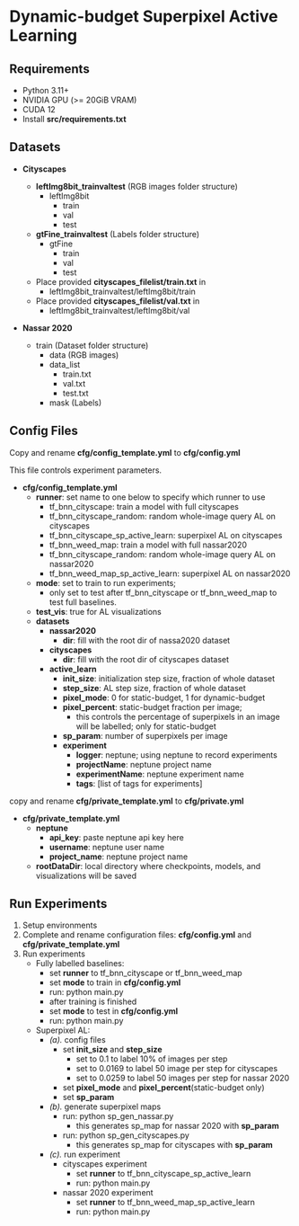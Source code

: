 # Dynamic-budget Superpixel Active Learning

## Requirements
- Python 3.11+
- NVIDIA GPU (>= 20GiB VRAM)
- CUDA 12
- Install **src/requirements.txt**

## Datasets
- **Cityscapes** 
  - **leftImg8bit_trainvaltest** (RGB images folder structure)
    - leftImg8bit 
      - train
      - val
      - test
  - **gtFine_trainvaltest** (Labels folder structure)
    - gtFine
      - train
      - val
      - test
  - Place provided **cityscapes_filelist/train.txt** in 
    - leftImg8bit_trainvaltest/leftImg8bit/train 
  - Place provided **cityscapes_filelist/val.txt** in 
    - leftImg8bit_trainvaltest/leftImg8bit/val 
  

- **Nassar 2020** 
  - train (Dataset folder structure)
    - data (RGB images)
    - data_list 
      - train.txt
      - val.txt
      - test.txt
    - mask (Labels)

## Config Files
Copy and rename  **cfg/config_template.yml** to **cfg/config.yml**

This file controls experiment parameters.
- **cfg/config_template.yml**
  - **runner**: set name to one below to specify which runner to use
    - tf_bnn_cityscape: train a model with full cityscapes
    - tf_bnn_cityscape_random: random whole-image query AL on cityscapes
    - tf_bnn_cityscape_sp_active_learn: superpixel AL on cityscapes
    - tf_bnn_weed_map: train a model with full nassar2020
    - tf_bnn_cityscape_random: random whole-image query AL on nassar2020 
    - tf_bnn_weed_map_sp_active_learn: superpixel AL on nassar2020 
  - **mode**: set to train to run experiments; 
    - only set to test after tf_bnn_cityscape or tf_bnn_weed_map to test full baselines. 
  - **test_vis**: true for AL visualizations 
  - **datasets**
    - **nassar2020**
      - **dir**: fill with the root dir of nassa2020 dataset
    - **cityscapes**
      - **dir**: fill with the root dir of cityscapes dataset
    - **active_learn**
      - **init_size**: initialization step size, fraction of whole dataset 
      - **step_size**: AL step size, fraction of whole dataset 
      - **pixel_mode**: 0 for static-budget, 1 for dynamic-budget
      - **pixel_percent**: static-budget fraction per image; 
        - this controls the percentage of superpixels in an image will be labelled; only for static-budget 
      - **sp_param**: number of superpixels per image
      - **experiment**
        - **logger**: neptune; using neptune to record experiments
        - **projectName**: neptune project name
        - **experimentName**: neptune experiment name
        - **tags**: [list of tags for experiments]
        
copy and rename **cfg/private_template.yml** to **cfg/private.yml**
- **cfg/private_template.yml**
  - **neptune**
    - **api_key**: paste neptune api key here 
    - **username**: neptune user name
    - **project_name**: neptune project name
  - **rootDataDir**: local directory where checkpoints, models, and visualizations will be saved


## Run Experiments
1. Setup environments
2. Complete and rename configuration files: **cfg/config.yml** and **cfg/private_template.yml**
3. Run experiments
    - Fully labelled baselines:
      - set **runner** to tf_bnn_cityscape or tf_bnn_weed_map 
      - set **mode** to train in **cfg/config.yml**
      - run: python main.py
      - after training is finished
      - set **mode** to test in **cfg/config.yml** 
      - run: python main.py
    - Superpixel AL:
      - _(a)._ config files
        - set **init_size** and **step_size**
          - set to 0.1 to label 10% of images per step
          - set to 0.0169 to label 50 image per step for cityscapes
          - set to 0.0259 to label 50 images per step for nassar 2020
        - set **pixel_mode** and **pixel_percent**(static-budget only) 
        - set **sp_param** 
      - _(b)._ generate superpixel maps
        - run: python sp_gen_nassar.py
          - this generates sp_map for nassar 2020 with **sp_param**
        - run: python sp_gen_cityscapes.py
          - this generates sp_map for cityscapes with **sp_param** 
      - _(c)._ run experiment
        - cityscapes experiment
          - set **runner** to tf_bnn_cityscape_sp_active_learn
          - run: python main.py
        - nassar 2020 experiment
          - set **runner** to tf_bnn_weed_map_sp_active_learn
          - run: python main.py
